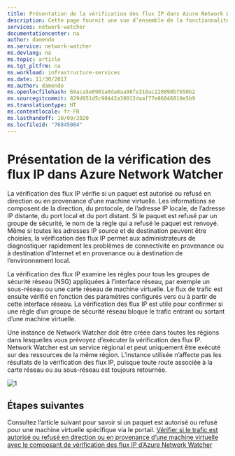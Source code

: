```yaml
---
title: Présentation de la vérification des flux IP dans Azure Network Watcher | Microsoft Docs
description: Cette page fournit une vue d’ensemble de la fonctionnalité de vérification des flux IP de Network Watcher
services: network-watcher
documentationcenter: na
author: damendo
ms.service: network-watcher
ms.devlang: na
ms.topic: article
ms.tgt_pltfrm: na
ms.workload: infrastructure-services
ms.date: 11/30/2017
ms.author: damendo
ms.openlocfilehash: 69aca5e0901a0da8aa98fe310ac220898bf650b2
ms.sourcegitcommit: 829d951d5c90442a38012daaf77e86046018e5b9
ms.translationtype: HT
ms.contentlocale: fr-FR
ms.lasthandoff: 10/09/2020
ms.locfileid: "76845004"
---
```

# <a name="introduction-to-ip-flow-verify-in-azure-network-watcher"></a>Présentation de la vérification des flux IP dans Azure Network Watcher

La vérification des flux IP vérifie si un paquet est autorisé ou refusé en direction ou en provenance d’une machine virtuelle. Les informations se composent de la direction, du protocole, de l’adresse IP locale, de l’adresse IP distante, du port local et du port distant. Si le paquet est refusé par un groupe de sécurité, le nom de la règle qui a refusé le paquet est renvoyé. Même si toutes les adresses IP source et de destination peuvent être choisies, la vérification des flux IP permet aux administrateurs de diagnostiquer rapidement les problèmes de connectivité en provenance ou à destination d’Internet et en provenance ou à destination de l’environnement local.

La vérification des flux IP examine les règles pour tous les groupes de sécurité réseau (NSG) appliquées à l’interface réseau, par exemple un sous-réseau ou une carte réseau de machine virtuelle. Le flux de trafic est ensuite vérifié en fonction des paramètres configurés vers ou à partir de cette interface réseau. La vérification des flux IP est utile pour confirmer si une règle d’un groupe de sécurité réseau bloque le trafic entrant ou sortant d’une machine virtuelle.

Une instance de Network Watcher doit être créée dans toutes les régions dans lesquelles vous prévoyez d’exécuter la vérification des flux IP. Network Watcher est un service régional et peut uniquement être exécuté sur des ressources de la même région. L’instance utilisée n’affecte pas les résultats de la vérification des flux IP, puisque toute route associée à la carte réseau ou au sous-réseau est toujours retournée.

![1][1]

## <a name="next-steps"></a>Étapes suivantes

Consultez l’article suivant pour savoir si un paquet est autorisé ou refusé pour une machine virtuelle spécifique via le portail. [Vérifier si le trafic est autorisé ou refusé en direction ou en provenance d’une machine virtuelle avec le composant de vérification des flux IP d’Azure Network Watcher](diagnose-vm-network-traffic-filtering-problem.md)

[1]: ./media/network-watcher-ip-flow-verify-overview/figure1.png

